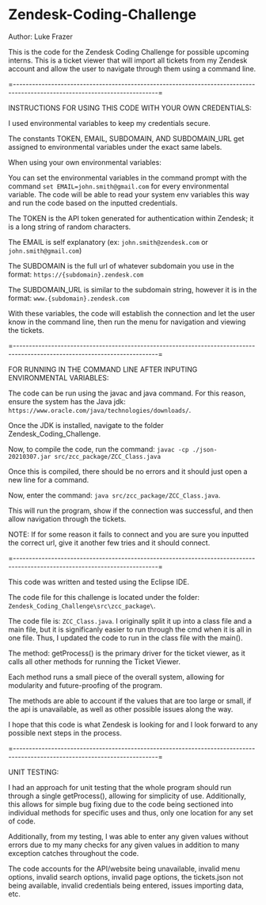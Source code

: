 # Zendesk-Coding-Challenge
Author: Luke Frazer

This is the code for the Zendesk Coding Challenge for possible upcoming interns. 
This is a ticket viewer that will import all tickets from my Zendesk account and allow the user to navigate through them using a command line. 

=---------------------------------------------------------------------------------------------------------------------------=

INSTRUCTIONS FOR USING THIS CODE WITH YOUR OWN CREDENTIALS:

I used environmental variables to keep my credentials secure. 

The constants TOKEN, EMAIL, SUBDOMAIN, AND SUBDOMAIN_URL get assigned to environmental variables under the exact same labels. 

When using your own environmental variables:

You can set the environmental variables in the command prompt with the command `set EMAIL=john.smith@gmail.com` for every environmental variable. The code will be able to read your system env variables this way and run the code based on the inputted credentials.

The TOKEN is the API token generated for authentication within Zendesk; it is a long string of random characters. 
    
The EMAIL is self explanatory (ex: `john.smith@zendesk.com` or `john.smith@gmail.com`)
    
The SUBDOMAIN is the full url of whatever subdomain you use in the format: `https://{subdomain}.zendesk.com`
    
The SUBDOMAIN_URL is similar to the subdomain string, however it is in the format: `www.{subdomain}.zendesk.com`
  
With these variables, the code will establish the connection and let the user know in the command line, then run the menu for navigation and viewing the tickets. 

=---------------------------------------------------------------------------------------------------------------------------=

FOR RUNNING IN THE COMMAND LINE AFTER INPUTING ENVIRONMENTAL VARIABLES:

The code can be run using the javac and java command. For this reason, ensure the system has the Java jdk: `https://www.oracle.com/java/technologies/downloads/`.

Once the JDK is installed, navigate to the folder Zendesk_Coding_Challenge.

Now, to compile the code, run the command: `javac -cp ./json-20210307.jar src/zcc_package/ZCC_Class.java`

Once this is compiled, there should be no errors and it should just open a new line for a command. 

Now, enter the command: `java src/zcc_package/ZCC_Class.java`.

This will run the program, show if the connection was successful, and then allow navigation through the tickets. 

NOTE: If for some reason it fails to connect and you are sure you inputted the correct url, give it another few tries and it should connect. 
  
=---------------------------------------------------------------------------------------------------------------------------=

This code was written and tested using the Eclipse IDE.

The code file for this challenge is located under the folder: `Zendesk_Coding_Challenge\src\zcc_package\`.

The code file is: `ZCC_Class.java`. I originally split it up into a class file and a main file, but it is significanly easier to run through the cmd when it is all in one file. Thus, I updated the code to run in the class file with the main(). 

The method: getProcess() is the primary driver for the ticket viewer, as it calls all other methods for running the Ticket Viewer. 

Each method runs a small piece of the overall system, allowing for modularity and future-proofing of the program. 

The methods are able to account if the values that are too large or small, if the api is unavailable, as well as other possible issues along the way.

I hope that this code is what Zendesk is looking for and I look forward to any possible next steps in the process. 

=---------------------------------------------------------------------------------------------------------------------------=

UNIT TESTING:

I had an approach for unit testing that the whole program should run through a single getProcess(), allowing for simplicity of use. Additionally, this allows for simple bug fixing due to the code being sectioned into individual methods for specific uses and thus, only one location for any set of code. 

Additionally, from my testing, I was able to enter any given values without errors due to my many checks for any given values in addition to many exception catches throughout the code. 

The code accounts for the API/website being unavailable, invalid menu options, invalid search options, invalid page options, the tickets.json not being available, invalid credentials being entered, issues importing data, etc. 


  
